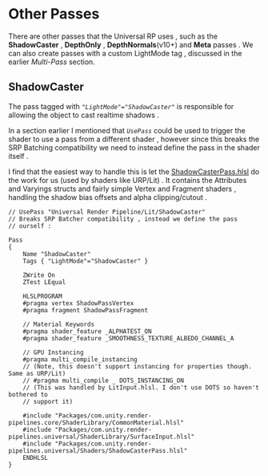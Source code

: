 # Other Passes

There are other passes that the Universal RP uses , such as the **ShadowCaster** , **DepthOnly** , **DepthNormals**(v10+) and **Meta** passes . We can also create passes with a custom LightMode tag , discussed in the earlier *Multi-Pass* section.

## ShadowCaster

The pass tagged with *`"LightMode"="ShadowCaster"`* is responsible for allowing the object to cast realtime shadows .

In a section earlier I mentioned that *`UsePass`* could be used to trigger the shader to use a pass from a different shader , however since this breaks the SRP Batching compatibility we need to instead define the pass in the shader itself .

I find that the easiest way to handle this is let the [<u>ShadowCasterPass.hlsl</u>](https://github.com/Unity-Technologies/Graphics/blob/master/com.unity.render-pipelines.universal/Shaders/ShadowCasterPass.hlsl) do the work for us (used by shaders like URP/Lit) . It contains the Attributes and Varyings structs and fairly simple Vertex and Fragment shaders , handling the shadow bias offsets and alpha clipping/cutout .

```hlsl
// UsePass "Universal Render Pipeline/Lit/ShadowCaster"
// Breaks SRP Batcher compatibility , instead we define the pass 
// ourself :

Pass 
{
    Name "ShadowCaster"
    Tags { "LightMode"="ShadowCaster" }

    ZWrite On
    ZTest LEqual

    HLSLPROGRAM
    #pragma vertex ShadowPassVertex
    #pragma fragment ShadowPassFragment

    // Material Keywords
    #pragma shader_feature _ALPHATEST_ON
    #pragma shader_feature _SMOOTHNESS_TEXTURE_ALBEDO_CHANNEL_A

    // GPU Instancing
    #pragma multi_compile_instancing
    // (Note, this doesn't support instancing for properties though. Same as URP/Lit)
    // #pragma multi_compile _ DOTS_INSTANCING_ON
    // (This was handled by LitInput.hlsl. I don't use DOTS so haven't bothered to 
    // support it)

    #include "Packages/com.unity.render-pipelines.core/ShaderLibrary/CommonMaterial.hlsl"
    #include "Packages/com.unity.render-pipelines.universal/ShaderLibrary/SurfaceInput.hlsl"
    #include "Packages/com.unity.render-pipelines.universal/Shaders/ShadowCasterPass.hlsl"
    ENDHLSL
}
```